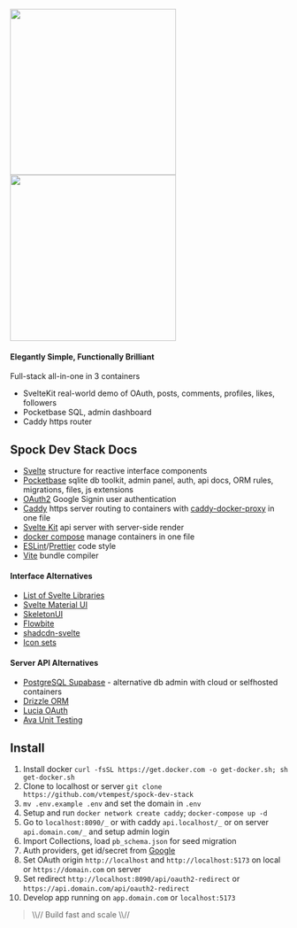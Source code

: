 
<img src="https://i.imgur.com/2W62ySQ.png"  height="300px">  <img src="https://i.imgur.com/eRoKfA5.png"  height="300px">

#### Elegantly Simple, Functionally Brilliant

Full-stack all-in-one in 3 containers
* SvelteKit real-world demo of OAuth, posts, comments, profiles, likes, followers
* Pocketbase SQL, admin dashboard
* Caddy https router

## Spock Dev Stack Docs

- [Svelte](https://svelte.dev/examples/hello-world) structure for reactive interface components 
- [Pocketbase](https://pocketbase.io/docs/js-overview/) sqlite db toolkit, admin panel, auth, api docs, ORM rules, migrations, files, js extensions 
- [OAuth2](https://developers.google.com/identity/protocols/oauth2) Google Signin user authentication
- [Caddy](https://caddyserver.com/docs/) https server routing to containers with [caddy-docker-proxy](https://github.com/lucaslorentz/caddy-docker-proxy) in one file
- [Svelte Kit](https://kit.svelte.dev) api server with server-side render
- [docker compose](https://docs.docker.com/compose/gettingstarted/) manage containers in one file
- [ESLint](https://github.com/dustinspecker/awesome-eslint)/[Prettier](https://prettier.io) code style
- [Vite](https://vitejs.dev) bundle compiler


#### Interface Alternatives

- [List of Svelte Libraries](https://github.com/TheComputerM/awesome-svelte#ui-libraries)
- [Svelte Material UI](https://sveltematerialui.com/INSTALL.md)
- [SkeletonUI](https://www.skeleton.dev/components/app-rail)
- [Flowbite](https://flowbite-svelte.com/docs/pages/introduction)
- [shadcdn-svelte](https://shadcn-svelte.com/docs)
- [Icon sets](https://www.svgrepo.com/collections)

#### Server API Alternatives

- [PostgreSQL Supabase](https://supabase.com/docs/guides/getting-started/quickstarts/sveltekit) - alternative  db admin with  cloud or selfhosted containers
- [Drizzle ORM](https://orm.drizzle.team/docs/overview)
- [Lucia OAuth](https://github.com/lucia-auth/examples/tree/main/sveltekit/github-oauth)
- [Ava Unit Testing](https://github.com/avajs/ava)

## Install

1. Install docker `curl -fsSL https://get.docker.com -o get-docker.sh; sh get-docker.sh`
2. Clone to localhost or server `git clone https://github.com/vtempest/spock-dev-stack`
3. `mv .env.example .env` and set the domain in `.env` 
4. Setup and run `docker network create caddy`; `docker-compose up -d` 
5. Go to  `localhost:8090/_` or with caddy `api.localhost/_` or on server `api.domain.com/_` and setup admin login
6. Import Collections, load `pb_schema.json` for seed migration
7. Auth providers, get id/secret from [Google](https://console.cloud.google.com/apis/credentials) 
8. Set OAuth origin `http://localhost` and `http://localhost:5173` on local or `https://domain.com` on server
9. Set redirect `http://localhost:8090/api/oauth2-redirect` or `https://api.domain.com/api/oauth2-redirect`
10. Develop app running on `app.domain.com` or `localhost:5173`



> \\\\// Build fast and scale \\\\//
